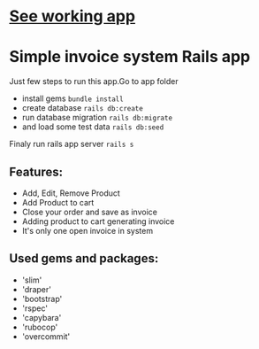 # [See working app](http://invoicesimple.herokuapp.com/)

# Simple invoice system Rails app

Just few steps to run this app.Go to app folder
* install gems
`bundle install`
* create database
`rails db:create`
* run database migration
`rails db:migrate`
* and load  some test data
`rails db:seed`

Finaly run rails app server
`rails s`


## Features:
  - Add, Edit, Remove Product
  - Add Product to cart
  - Close your order and save as invoice
  - Adding product to cart generating invoice
  - It's only one open invoice in system

## Used gems and packages:
  - 'slim'
  - 'draper'
  - 'bootstrap'
  - 'rspec'
  - 'capybara'
  - 'rubocop'
  - 'overcommit'
